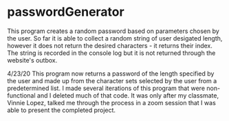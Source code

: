 # passwordGenerator
This program creates a random password based on parameters chosen by the user.  So far it is able to collect a random string of user desigated length, however it does not return the desired characters - it returns their index.  The string is recorded in the console log but it is not returned through the website's outbox.

4/23/20
This program now returns a password of the length specified by the user and made up from the character sets selected by the user from a predetermined list.  I made several iterations of this program that were non-functional and I deleted much of that code.  It was only after my classmate, Vinnie Lopez, talked me through the process in a zoom session that I was able to present the completed project.
